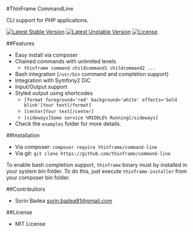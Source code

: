 #ThinFrame CommandLine

CLI support for PHP applications.

[![Latest Stable Version](https://poser.pugx.org/thinframe/command_line/v/stable.png)](https://packagist.org/packages/thinframe/command_line)
[![Latest Unstable Version](https://poser.pugx.org/thinframe/command_line/v/unstable.png)](https://packagist.org/packages/thinframe/command_line)
[![License](https://poser.pugx.org/thinframe/command_line/license.png)](https://packagist.org/packages/thinframe/command_line)

##Features

* Easy install via composer
* Chained commands with unlimited levels
    * `thinframe command childcommand1 childcommand2 ...`
* Bash integration (`/usr/bin` command and completion support)
* Integration with Symfony2 DiC
* Input/Output support
* Styled output using shortcodes
    * `[format foreground='red' background='white' effects='bold blink']Your text[/format]`
    * `[center]Your text[/center]`
    * `[sideways]Some service %MIDDLE% Running[/sideways]`
* Check the `examples` folder for more details.

##Installation

* Via composer: `composer require thinframe/command-line`
* Via git: `git clone https://github.com/thinframe/command-line`

To enable bash completion support, `thinframe` binary must by installed in your system bin folder. To do this, just execute `thinframe-installer` from your composer bin folder.


##Contribuitors

* Sorin Badea <sorin.badea91@gmail.com>

##License
* MIT License